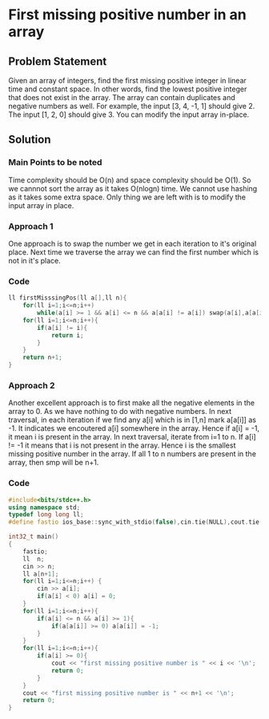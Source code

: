 # First missing positive number in an array

## Problem Statement

Given an array of integers, find the first missing positive integer in linear time and constant space.
In other words, find the lowest positive integer that does not exist in the array. The array can contain duplicates and negative numbers as well.
For example, the input [3, 4, -1, 1] should give 2. The input [1, 2, 0] should give 3.
You can modify the input array in-place.

## Solution

### Main Points to be noted

Time complexity should be O(n) and space complexity should be O(1). So we cannnot sort the array as it takes O(nlogn) time.
We cannot use hashing as it takes some extra space.
Only thing we are left with is to modify the input array in place.

### Approach 1 

One approach is to swap the number we get in each iteration to it's original place. 
Next time we traverse the array we can find the first number which is not in it's place.

### Code

```cpp
ll firstMisssingPos(ll a[],ll n){
    for(ll i=1;i<=n;i++)
        while(a[i] >= 1 && a[i] <= n && a[a[i] != a[i]) swap(a[i],a[a[i]);
    for(ll i=1;i<=n;i++){
        if(a[i] != i){
            return i;
        }
    }
    return n+1;
}
```

### Approach 2

Another excellent approach is to first make all the negative elements in the array to 0. As we have nothing to do with negative numbers.
In next traversal, in each iteration if we find any a[i] which is in [1,n] mark a[a[i]] as -1. It indicates we encoutered a[i] somewhere in the 
array. Hence if a[i] = -1, it mean i is present in the array. 
In next traversal, iterate from i=1 to n. If a[i] != -1 it means that i is not present in the array. Hence i is the smallest missing positive
number in the array. If all 1 to n numbers are present in the array, then smp will be n+1.

### Code

```cpp
#include<bits/stdc++.h>
using namespace std;
typedef long long ll;
#define fastio ios_base::sync_with_stdio(false),cin.tie(NULL),cout.tie(NULL)

int32_t main()
{
    fastio;
    ll  n;
    cin >> n;
    ll a[n+1];
    for(ll i=1;i<=n;i++) {
        cin >> a[i];
        if(a[i] < 0) a[i] = 0;   
    }
    for(ll i=1;i<=n;i++){
        if(a[i] <= n && a[i] >= 1){
            if(a[a[i]] >= 0) a[a[i]] = -1;
        }
    }
    for(ll i=1;i<=n;i++){
        if(a[i] >= 0){
            cout << "first missing positive number is " << i << '\n';
            return 0;
        }    
    }
    cout << "first missing positive number is " << n+1 << '\n';
    return 0;
}
```
